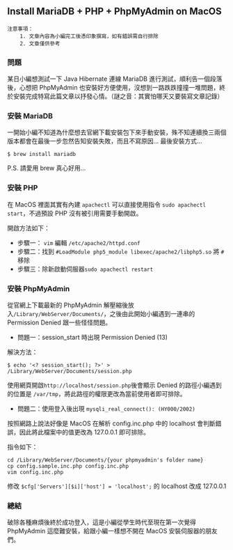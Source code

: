 ## Install MariaDB + PHP + PhpMyAdmin on MacOS

```
注意事項：
    1. 文章內容為小編完工後憑印象撰寫，如有錯誤需自行排除
    2. 文章僅供參考
```

### 問題

某日小編想測試一下 Java Hibernate 連線 MariaDB 進行測試，順利告一個段落後，心想把 PhpMyAdmin 也安裝好方便使用，沒想到一路跌跌撞撞一堆問題，終於安裝完成特寫此篇文章以抒發心情。（謎之音：其實怕哪天又要裝寫文章記錄）

### 安裝 MariaDB

一開始小編不知道為什麼想去官網下載安裝包下來手動安裝，殊不知連續換三兩個版本都會在最後一步忽然告知安裝失敗，而且不寫原因... 最後安裝方式...

```
$ brew install mariadb
```

P.S. 請愛用 brew 真心好用...

### 安裝 PHP

在 MacOS 裡面其實有內建 `apachectl` 可以直接使用指令 `sudo apachectl start`，不過預設 PHP 沒有被引用需要手動開啟。

開啟方法如下：

* 步驟一： `vim` 編輯 `/etc/apache2/httpd.conf`
* 步驟二：找到 `#LoadModule php5_module libexec/apache2/libphp5.so` 將 `#` 移除
* 步驟三：除新啟動伺服器`sudo apachectl restart`

### 安裝 PhpMyAdmin

從官網上下載最新的 PhpMyAdmin 解壓縮後放入`/Library/WebServer/Documents/`，之後由此開始小編遇到一連串的 Permission Denied 跟一些怪怪問題。

* 問題一：session_start 時出現 Permission Denied (13)

解決方法：

```
$ echo '<? session_start(); ?>' > /Library/WebServer/Documents/session.php
```

使用網頁開啟`http://localhost/session.php`後會顯示 Denied 的路徑小編遇到的位置是 `/var/tmp`，將此路徑的權限更改為當前使用者即可排除。

* 問題二：使用登入後出現 `mysqli_real_connect(): (HY000/2002)`

按照網路上說法好像是 MacOS 在解析 config.inc.php 中的 localhost 會判斷錯誤，因此將此檔案中的值更改為 127.0.0.1 即可排除。

指令如下：

```
cd /Library/WebServer/Documents/{your phpmyadmin's folder name}
cp config.sample.inc.php config.inc.php
vim config.inc.php
```
修改 `$cfg['Servers'][$i]['host'] = 'localhost';` 的 localhost 改成 127.0.0.1

### 總結

破除各種麻煩後終於成功登入，這是小編從學生時代至現在第一次覺得 PhpMyAdmin 這麼難安裝，給跟小編一樣想不開在 MacOS 安裝伺服器的朋友們。





